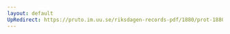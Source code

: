 ```yaml
---
layout: default
UpRedirect: https://pruto.im.uu.se/riksdagen-records-pdf/1880/prot-1880--fk--039/prot-1880--fk--039_031.pdf
---
```

